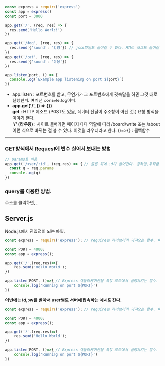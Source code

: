 ```javascript
const express = require('express')
const app = express()
const port = 3000

app.get('/', (req, res) => {
  res.send('Hello World!')
})

app.get('/dog', (req, res) => {
  res.send({'sound': '멍멍'}) // json파일도 들어갈 수 있다. HTML 태그도 들어갈 수 있다.
})
app.get('/cat', (req, res) => {
  res.send({'sound': '야옹'})
})

app.listen(port, () => {
  console.log(`Example app listening on port ${port}`)
})
```
* app.listen : 포트번호를 받고, 무언가가 그 포트번호에게 귓속말을 하면 그것 대로 실행한다. 여기선 console.log이다.
* **app.get('/', () => {})**  
**get** : HTTP 메소드 (POST도 있음, 데이터 전달이 주소창이 아닌 것.) 요청 방식을 이야기 한다.  
**'/' (라우팅)** : 사이트 들어가면 페이지 마다 역할에 따라 /board/write 또는 /about 이런 식으로 바뀌는 걸 볼 수 있다. 이것을 라우터라고 한다.
()=>{} : 콜백함수
***
<h3>GET방식에서 Request에 변수 실어서 보내는 방법</h3>

```javascript
// params를 이용
app.get('/user/:id', (req,res) => { // 콜론 뒤에 id가 들어간다. 침착맨,우왁굳 예시 들었음.
  const q = req.params
  console.log(q)
})
```
### query를 이용한 방법.
주소를 클릭하면, ,
## Server.js
Node.js에서 진입점이 되는 파일.

```javascript
const express = require('express'); // require는 라이브러리 가져오는 함수. 따라서 express라는 const 변수에 넣기.

const PORT = 4000;
const app = express();

app.get('/',(req,res)=>{
    res.send('Hello World');
})

app.listen(PORT, ()=>{ // Express 애플리케이션을 특정 포트에서 실행시키는 함수.
    console.log('Running on port ${PORT}')
})
```
**이번에는 id,pw를 받아서 user별로 서버에 접속하는 예시로 간다.**
```javascript
const express = require('express'); // require는 라이브러리 가져오는 함수. 따라서 express라는 const 변수에 넣기.

const PORT = 4000;
const app = express();

app.get('/',(req,res)=>{
    res.send('Hello World');
})

app.listen(PORT, ()=>{ // Express 애플리케이션을 특정 포트에서 실행시키는 함수.
    console.log('Running on port ${PORT}')
})
```

